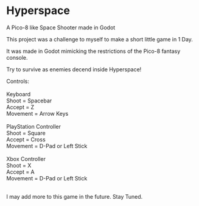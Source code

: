 # Hyperspace
 A Pico-8 like Space Shooter made in Godot
 
 This project was a challenge to myself to make a short little game in 1 Day.
 
 It was made in Godot mimicking the restrictions of the Pico-8 fantasy console.
 
 Try to survive as enemies decend inside Hyperspace!
 
 Controls:<br><br>
 Keyboard<br>
 Shoot = Spacebar<br>
 Accept = Z<br>
 Movement = Arrow Keys<br><br>
 PlayStation Controller<br>
 Shoot = Square<br>
 Accept = Cross<br>
 Movement = D-Pad or Left Stick<br><br>
 Xbox Controller<br>
 Shoot = X<br>
 Accept = A<br>
 Movement = D-Pad or Left Stick<br><br>
 
 I may add more to this game in the future. Stay Tuned.


